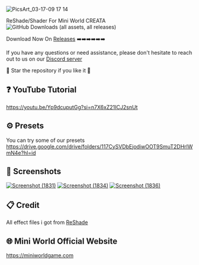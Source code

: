 
![PicsArt_03-17-09 17 14](https://github.com/RicoJuly11/ReShadeForMiniWorld/assets/108964938/8b079d7a-8da4-4284-b7ae-74ea93eaa471)


ReShade/Shader For Mini World CREATA ![GitHub Downloads (all assets, all releases)](https://img.shields.io/github/downloads/RicoJuly11/ReShadeForMiniWorld/total)

Download Now On [Releases](https://github.com/RicoJuly11/ReShadeForMiniWorld/releases) ➡️➡️➡️➡️➡️➡️

If you have any questions or need assistance, please don't hesitate to reach out to us on our [Discord server](https://discord.gg/WzzjTAs83g)

🌟 Star the repository if you like it 🌟




## ❓ YouTube Tutorial

https://youtu.be/Yp9dcuputGg?si=n7X6xZ21ICJ2snUt

## ⚙️ Presets

You can try some of our presets https://drive.google.com/drive/folders/117CySVDbEjodiwOOT9SmuT2DHrlWmN4e?hl=id

## 📸 Screenshots

[![Screenshot (1831)](https://github.com/RicoJuly11/ReShadeForMiniWorld/assets/108964938/c9acd4ae-d89f-4b4a-9c51-b17a2765fb47)](https://imgsli.com/MjQ0MzE4)
[![Screenshot (1834)](https://github.com/RicoJuly11/ReShadeForMiniWorld/assets/108964938/1526d453-6a06-4763-a053-fab0007a2b30)](https://imgsli.com/MjQ0MzIy)
[![Screenshot (1836)](https://github.com/RicoJuly11/ReShadeForMiniWorld/assets/108964938/0e03caba-efa4-4da4-817c-c22ae3c5af04)](https://imgsli.com/MjQ0MzI1)

## 📋 Credit

All effect files i got from [ReShade](https://reshade.me)

## 🌐 Mini World Official Website

https://miniworldgame.com
